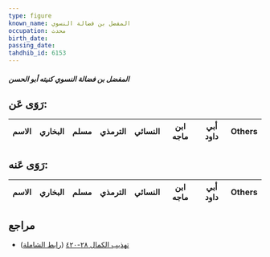 ```yaml
---
type: figure
known_name: المفضل بن فضالة النسوي
occupation: محدث
birth_date:
passing_date:
tahdhib_id: 6153
---
```

##### المفضل بن فضالة النسوي كنيته أبو الحسن

## رَوَى عَن:
| الاسم | البخاري | مسلم | الترمذي | النسائي | ابن ماجه | أبي داود | Others |
| ----- | ------- | ---- | ------- | ------- | -------- | -------- | ------ |
## رَوَى عَنه:
| الاسم | البخاري | مسلم | الترمذي | النسائي | ابن ماجه | أبي داود | Others |
| ----- | ------- | ---- | ------- | ------- | -------- | -------- | ------ |
## مراجع
- [تهذيب الكمال ٢٨-٤٢٠](obsidian://open?vault=Tahdhib-al-Kamal&file=Figures/٦١٥٣-المفضل%20بن%20فضالة%20النسوي%20كنيته%20أبو%20الحسن) ([رابط الشاملة](https://shamela.ws/book/3722/15395))
